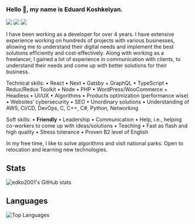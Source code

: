 ### Hello 👋, my name is Eduard Koshkelyan.

[![](https://img.shields.io/badge/-Eduard%20Koshkelyan-blue?style=flat-square&logo=Linkedin&logoColor=white&link=https://www.linkedin.com/in/eduard-koshkelyan/)](https://www.linkedin.com/in/eduard-koshkelyan/)
[![](https://img.shields.io/badge/-PersonalWebsite-%23181717?style=flat-square&logo=html5)](https://eduard-koshkelyan.onrender.com/)
[![](https://img.shields.io/badge/-edko2001-%23181717?style=flat-square&logo=github)](https://github.com/edko2001)

I have been working as a developer for over 4 years. I have extensive experience working on hundreds of projects with various businesses, allowing me to understand their digital needs and implement the best solutions efficiently and cost-effectively. Along with working as a freelancer, I gained a lot of experience in communication with clients, to understand their needs and come up with better solutions for their business.

Technical skills:
• React
• Next
• Gatsby + GraphQL
• TypeScript
• Redux/Redux Toolkit
• Node
• PHP
• WordPress/WooCommerce + Headless
• UI/UX
• Algorithms
• Products optimization (performance wise) 
• Websites’ cybersecurity
• SEO
• Unordinary solutions
• Understanding of AWS, CI/CD, DevOps, C, C++, C#, Python, Networking

Soft skills:
• **Friendly**
• Leadership
• Communication
• Help, i.e., helping co-workers to come up with ideas/solutions
• Teaching
• Fast as flash and high quality
• Stress tolerance
• Proven B2 level of English

In my free time, I like to solve algorithms and visit national parks.
Open to relocation and learning new technologies.

## Stats
![edko2001's GitHub stats](https://github-readme-stats-edko2001.vercel.app/api?username=edko2001&show_icons=true&theme=dracula&count_private=true)


## Languages 
![Top Languages](https://github-readme-stats-edko2001.vercel.app/api/top-langs/?username=edko2001&layout=compact&hide=css,html,handlebars)
